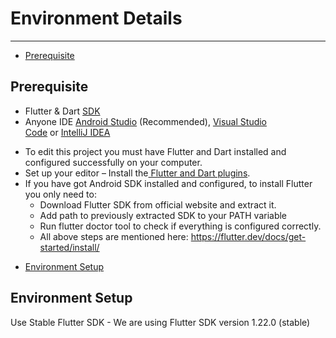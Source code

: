 # Environment Details
---

- [Prerequisite](#section-0)
## Prerequisite

<a name="section-0"></a>

<div class="elementor-text-editor elementor-clearfix"><div>
<ul>
 	<li>Flutter &amp; Dart&nbsp;<a href="https://flutter.dev/docs/get-started/install" target="_blank" rel="noreferrer noopener">SDK</a></li>
 	<li>Anyone IDE&nbsp;<a href="https://developer.android.com/studio" target="_blank" rel="noreferrer noopener">Android Studio</a>&nbsp;(Recommended),&nbsp;<a href="https://code.visualstudio.com/" target="_blank" rel="noreferrer noopener">Visual Studio Code</a>&nbsp;or&nbsp;<a href="https://www.jetbrains.com/idea/" target="_blank" rel="noreferrer noopener">IntelliJ IDEA</a></li>
</ul>

</div>
<ul>
 	<li>To edit this project you must have Flutter and Dart installed and configured successfully on your computer.</li>
 	<li>Set up your editor – Install the<a href="https://flutter.dev/docs/get-started/editor?tab=androidstudio"> Flutter and Dart plugins</a>.</li>
 	<li>If you have got Android SDK installed and configured, to install Flutter you only need to:
<ul>
 	<li>Download Flutter SDK from official website and extract it.</li>
 	<li>Add path to previously extracted SDK to your PATH variable</li>
 	<li>Run flutter doctor tool to check if everything is configured correctly.</li>
 	<li>All above steps are mentioned here: <a href="https://flutter.dev/docs/get-started/install/">https://flutter.dev/docs/get-started/install/</a></li>
</ul>
</li>
</ul>

- [Environment Setup](#section-1)

<a name="section-1"></a>
## Environment Setup
 Use Stable Flutter SDK - We are using Flutter SDK version 1.22.0 (stable)